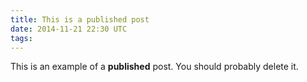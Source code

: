 ```yaml
---
title: This is a published post
date: 2014-11-21 22:30 UTC
tags:
---
```


This is an example of a **published** post.  You should probably delete it.

